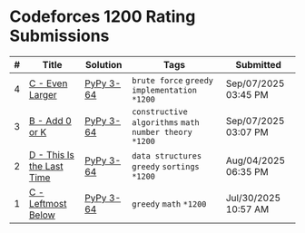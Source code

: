 # Codeforces 1200 Rating Submissions

| # | Title | Solution | Tags | Submitted |
|:-:|-------|----------|------|-----------|
| 4 | [C - Even Larger](https://codeforces.com/contest/2134/problem/C) | [PyPy 3-64](https://codeforces.com/contest/2134/submission/337300289) | `brute force` `greedy` `implementation` `*1200` | Sep/07/2025 03:45 PM |
| 3 | [B - Add 0 or K](https://codeforces.com/contest/2134/problem/B) | [PyPy 3-64](https://codeforces.com/contest/2134/submission/337278034) | `constructive algorithms` `math` `number theory` `*1200` | Sep/07/2025 03:07 PM |
| 2 | [D - This Is the Last Time](https://codeforces.com/contest/2126/problem/D) | [PyPy 3-64](https://codeforces.com/contest/2126/submission/332402094) | `data structures` `greedy` `sortings` `*1200` | Aug/04/2025 06:35 PM |
| 1 | [C - Leftmost Below](https://codeforces.com/contest/2128/problem/C) | [PyPy 3-64](https://codeforces.com/contest/2128/submission/331570775) | `greedy` `math` `*1200` | Jul/30/2025 10:57 AM |